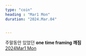 ```yaml
---
type: "coin"
heading : "Mar1 Mon"
duration: "2024.Mar.04"


---
```

 




주말동안 있었던 **one time framing 깨짐**  
[2024Mar1 Mon](/todo/images/Document2024Mar1-Mon.pdf)

